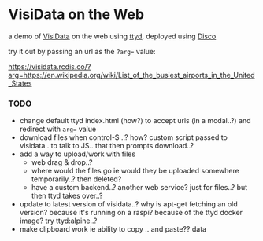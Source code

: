 # VisiData on the Web

a demo of [VisiData](https://www.visidata.org/) on the web using [ttyd](https://github.com/tsl0922/ttyd), deployed using [Disco](https://disco.cloud/)

try it out by passing an url as the `?arg=` value:

https://visidata.rcdis.co/?arg=https://en.wikipedia.org/wiki/List_of_the_busiest_airports_in_the_United_States

### TODO

- change default ttyd index.html (how?) to accept urls (in a modal..?) and redirect with `arg=` value
- download files when control-S ..? how? custom script passed to visidata.. to talk to JS.. that then prompts download..?
- add a way to upload/work with files
  - web drag & drop..?
  - where would the files go ie would they be uploaded somewhere temporarily..? then deleted?
  - have a custom backend..? another web service? just for files..? but then ttyd takes over..?
- update to latest version of visidata..? why is apt-get fetching an old version? because it's running on a raspi? because of the ttyd docker image? try ttyd:alpine..?
- make clipboard work ie ability to copy .. and paste?? data

